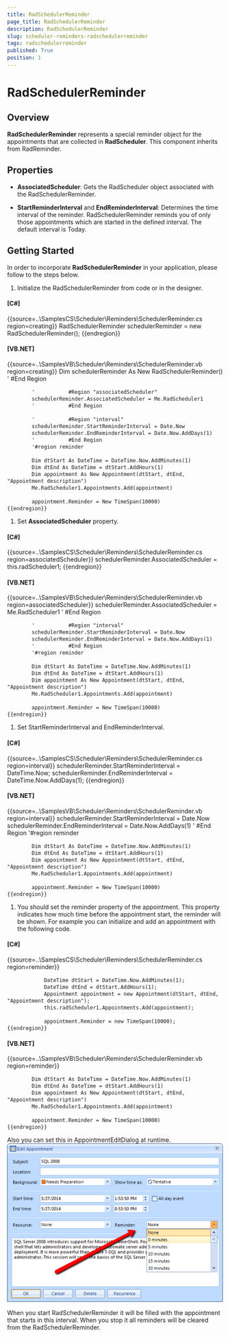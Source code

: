 ```yaml
---
title: RadSchedulerReminder
page_title: RadSchedulerReminder
description: RadSchedulerReminder
slug: scheduler-reminders-radschedulerreminder
tags: radschedulerreminder
published: True
position: 1
---
```


# RadSchedulerReminder



## Overview

__RadSchedulerReminder__ represents a special reminder object for the
          appointments that are collected in __RadScheduler__. This component inherits from
          RadReminder.
        

## Properties

* __AssociatedScheduler__: Gets the RadScheduler object
              associated with the RadSchedulerReminder.
            

* __StartReminderInterval__ and
              __EndReminderInterval__: Determines the time interval of the
              reminder. RadSchedulerReminder reminds you of only those appointments which
              are started in the defined interval. The default interval is Today.
            

## Getting Started

In order to incorporate __RadSchedulerReminder__ in your application, please
          follow to the steps below.
        

1. Initialize the RadSchedulerReminder from code or in the designer.
            

#### __[C#]__

{{source=..\SamplesCS\Scheduler\Reminders\SchedulerReminder.cs region=creating}}
	            RadSchedulerReminder schedulerReminder = new RadSchedulerReminder();
	{{endregion}}



#### __[VB.NET]__

{{source=..\SamplesVB\Scheduler\Reminders\SchedulerReminder.vb region=creating}}
	        Dim schedulerReminder As New RadSchedulerReminder()
	        '			#End Region
	
	        '			#Region "associatedScheduler"
	        schedulerReminder.AssociatedScheduler = Me.RadScheduler1
	        '			#End Region
	
	        '			#Region "interval"
	        schedulerReminder.StartReminderInterval = Date.Now
	        schedulerReminder.EndReminderInterval = Date.Now.AddDays(1)
	        '			#End Region
	        '#region reminder
	
	        Dim dtStart As DateTime = DateTime.Now.AddMinutes(1)
	        Dim dtEnd As DateTime = dtStart.AddHours(1)
	        Dim appointment As New Appointment(dtStart, dtEnd, "Appointment description")
	        Me.RadScheduler1.Appointments.Add(appointment)
	
	        appointment.Reminder = New TimeSpan(10000)
	{{endregion}}



1. Set __AssociatedScheduler__ property.
            

#### __[C#]__

{{source=..\SamplesCS\Scheduler\Reminders\SchedulerReminder.cs region=associatedScheduler}}
	            schedulerReminder.AssociatedScheduler = this.radScheduler1;
	{{endregion}}



#### __[VB.NET]__

{{source=..\SamplesVB\Scheduler\Reminders\SchedulerReminder.vb region=associatedScheduler}}
	        schedulerReminder.AssociatedScheduler = Me.RadScheduler1
	        '			#End Region
	
	        '			#Region "interval"
	        schedulerReminder.StartReminderInterval = Date.Now
	        schedulerReminder.EndReminderInterval = Date.Now.AddDays(1)
	        '			#End Region
	        '#region reminder
	
	        Dim dtStart As DateTime = DateTime.Now.AddMinutes(1)
	        Dim dtEnd As DateTime = dtStart.AddHours(1)
	        Dim appointment As New Appointment(dtStart, dtEnd, "Appointment description")
	        Me.RadScheduler1.Appointments.Add(appointment)
	
	        appointment.Reminder = New TimeSpan(10000)
	{{endregion}}



1. Set StartReminderInterval and EndReminderInterval.

#### __[C#]__

{{source=..\SamplesCS\Scheduler\Reminders\SchedulerReminder.cs region=interval}}
	            schedulerReminder.StartReminderInterval = DateTime.Now;
	            schedulerReminder.EndReminderInterval = DateTime.Now.AddDays(1);
	{{endregion}}



#### __[VB.NET]__

{{source=..\SamplesVB\Scheduler\Reminders\SchedulerReminder.vb region=interval}}
	        schedulerReminder.StartReminderInterval = Date.Now
	        schedulerReminder.EndReminderInterval = Date.Now.AddDays(1)
	        '			#End Region
	        '#region reminder
	
	        Dim dtStart As DateTime = DateTime.Now.AddMinutes(1)
	        Dim dtEnd As DateTime = dtStart.AddHours(1)
	        Dim appointment As New Appointment(dtStart, dtEnd, "Appointment description")
	        Me.RadScheduler1.Appointments.Add(appointment)
	
	        appointment.Reminder = New TimeSpan(10000)
	{{endregion}}



1. You should set the reminder property of the appointment. This property indicates how much time before the appointment start, the reminder will be shown. 
              For example you can initialize and add an appointment with the following code.
            

#### __[C#]__

{{source=..\SamplesCS\Scheduler\Reminders\SchedulerReminder.cs region=reminder}}
	
	            DateTime dtStart = DateTime.Now.AddMinutes(1);
	            DateTime dtEnd = dtStart.AddHours(1);
	            Appointment appointment = new Appointment(dtStart, dtEnd, "Appointment description");
	            this.radScheduler1.Appointments.Add(appointment);
	            
	            appointment.Reminder = new TimeSpan(10000);
	{{endregion}}



#### __[VB.NET]__

{{source=..\SamplesVB\Scheduler\Reminders\SchedulerReminder.vb region=reminder}}
	
	        Dim dtStart As DateTime = DateTime.Now.AddMinutes(1)
	        Dim dtEnd As DateTime = dtStart.AddHours(1)
	        Dim appointment As New Appointment(dtStart, dtEnd, "Appointment description")
	        Me.RadScheduler1.Appointments.Add(appointment)
	
	        appointment.Reminder = New TimeSpan(10000)
	{{endregion}}

Also you can set this in AppointmentEditDialog at runtime.![scheduler-reminders-radschedulerreminder 001](images/scheduler-reminders-radschedulerreminder001.png)

When you start RadSchedulerReminder it will be filled with the appointment that starts in this interval.
          When you stop it all reminders will be cleared from the RadSchedulerReminder.
        
